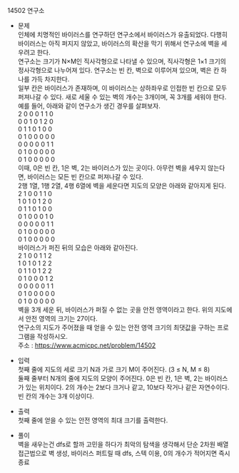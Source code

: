 14502 연구소<br/>
* 문제<br/>
인체에 치명적인 바이러스를 연구하던 연구소에서 바이러스가 유출되었다. 다행히 바이러스는 아직 퍼지지 않았고, 바이러스의 확산을 막기 위해서 연구소에 벽을 세우려고 한다.<br/>
연구소는 크기가 N×M인 직사각형으로 나타낼 수 있으며, 직사각형은 1×1 크기의 정사각형으로 나누어져 있다. 연구소는 빈 칸, 벽으로 이루어져 있으며, 벽은 칸 하나를 가득 차지한다. <br/>
일부 칸은 바이러스가 존재하며, 이 바이러스는 상하좌우로 인접한 빈 칸으로 모두 퍼져나갈 수 있다. 새로 세울 수 있는 벽의 개수는 3개이며, 꼭 3개를 세워야 한다.<br/>
예를 들어, 아래와 같이 연구소가 생긴 경우를 살펴보자.<br/>
2 0 0 0 1 1 0<br/>
0 0 1 0 1 2 0<br/>
0 1 1 0 1 0 0<br/>
0 1 0 0 0 0 0<br/>
0 0 0 0 0 1 1<br/>
0 1 0 0 0 0 0<br/>
0 1 0 0 0 0 0<br/>
이때, 0은 빈 칸, 1은 벽, 2는 바이러스가 있는 곳이다. 아무런 벽을 세우지 않는다면, 바이러스는 모든 빈 칸으로 퍼져나갈 수 있다.<br/>
2행 1열, 1행 2열, 4행 6열에 벽을 세운다면 지도의 모양은 아래와 같아지게 된다.<br/>
2 1 0 0 1 1 0<br/>
1 0 1 0 1 2 0<br/>
0 1 1 0 1 0 0<br/>
0 1 0 0 0 1 0<br/>
0 0 0 0 0 1 1<br/>
0 1 0 0 0 0 0<br/>
0 1 0 0 0 0 0<br/>
바이러스가 퍼진 뒤의 모습은 아래와 같아진다.<br/>
2 1 0 0 1 1 2<br/>
1 0 1 0 1 2 2<br/>
0 1 1 0 1 2 2<br/>
0 1 0 0 0 1 2<br/>
0 0 0 0 0 1 1<br/>
0 1 0 0 0 0 0<br/>
0 1 0 0 0 0 0<br/>
벽을 3개 세운 뒤, 바이러스가 퍼질 수 없는 곳을 안전 영역이라고 한다. 위의 지도에서 안전 영역의 크기는 27이다.<br/>
연구소의 지도가 주어졌을 때 얻을 수 있는 안전 영역 크기의 최댓값을 구하는 프로그램을 작성하시오.<br/>
주소 : <https://www.acmicpc.net/problem/14502><br/>

* 입력<br/>
첫째 줄에 지도의 세로 크기 N과 가로 크기 M이 주어진다. (3 ≤ N, M ≤ 8)<br/>
둘째 줄부터 N개의 줄에 지도의 모양이 주어진다. 0은 빈 칸, 1은 벽, 2는 바이러스가 있는 위치이다. 2의 개수는 2보다 크거나 같고, 10보다 작거나 같은 자연수이다.<br/>
빈 칸의 개수는 3개 이상이다.<br/>
* 출력<br/>
첫째 줄에 얻을 수 있는 안전 영역의 최대 크기를 출력한다.<br/>

* 풀이<br/>
벽을 새우는건 dfs로 할까 고민을 하다가 최악의 탐색을 생각해서 단순 2차원 배열 접근법으로 벽 생성, 바이러스 퍼트릴 때 dfs, 스텍 이용, 0의 개수가 적어지면 즉시 종료
